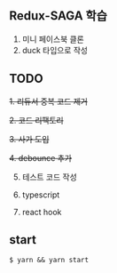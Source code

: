 ## Redux-SAGA 학습

1. 미니 페이스북 클론
2. duck 타입으로 작성

## TODO

~~1. 리듀서 중복 코드 제거~~

~~2. 코드 리팩토리~~

~~3. 사가 도입~~

~~4. debounce 추가~~

5. 테스트 코드 작성

6. typescript

7. react hook

## start

```shell
$ yarn && yarn start
```
